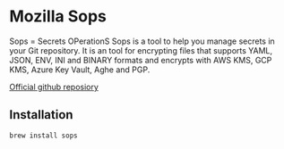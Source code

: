 # Mozilla Sops

Sops = Secrets OPerationS
Sops is a tool to help you manage secrets in your Git repository. It is an tool for encrypting files that supports YAML, JSON, ENV, INI and BINARY formats and encrypts with AWS KMS, GCP KMS, Azure Key Vault, Aghe and PGP.

[Official github reposiory](https://github.com/getsops/sops)

## Installation

```bash
brew install sops
```
